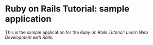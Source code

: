 # Ruby on Rails Tutorial: sample application

This is the sample application for the *Ruby on Rails Tutorial: Learn Web Development with Rails*.
